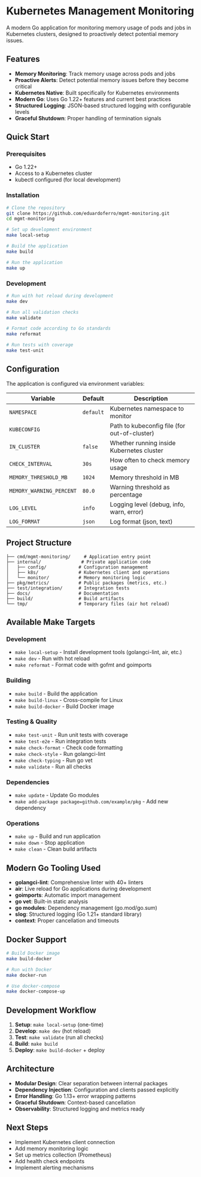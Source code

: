 # Kubernetes Management Monitoring

A modern Go application for monitoring memory usage of pods and jobs in Kubernetes clusters, designed to proactively detect potential memory issues.

## Features

- **Memory Monitoring**: Track memory usage across pods and jobs
- **Proactive Alerts**: Detect potential memory issues before they become critical  
- **Kubernetes Native**: Built specifically for Kubernetes environments
- **Modern Go**: Uses Go 1.22+ features and current best practices
- **Structured Logging**: JSON-based structured logging with configurable levels
- **Graceful Shutdown**: Proper handling of termination signals

## Quick Start

### Prerequisites

- Go 1.22+ 
- Access to a Kubernetes cluster
- kubectl configured (for local development)

### Installation

```bash
# Clone the repository
git clone https://github.com/eduardoferro/mgmt-monitoring.git
cd mgmt-monitoring

# Set up development environment
make local-setup

# Build the application
make build

# Run the application
make up
```

### Development

```bash
# Run with hot reload during development
make dev

# Run all validation checks
make validate

# Format code according to Go standards
make reformat

# Run tests with coverage
make test-unit
```

## Configuration

The application is configured via environment variables:

| Variable | Default | Description |
|----------|---------|-------------|
| `NAMESPACE` | `default` | Kubernetes namespace to monitor |
| `KUBECONFIG` | | Path to kubeconfig file (for out-of-cluster) |
| `IN_CLUSTER` | `false` | Whether running inside Kubernetes cluster |
| `CHECK_INTERVAL` | `30s` | How often to check memory usage |
| `MEMORY_THRESHOLD_MB` | `1024` | Memory threshold in MB |
| `MEMORY_WARNING_PERCENT` | `80.0` | Warning threshold as percentage |
| `LOG_LEVEL` | `info` | Logging level (debug, info, warn, error) |
| `LOG_FORMAT` | `json` | Log format (json, text) |

## Project Structure

```
├── cmd/mgmt-monitoring/     # Application entry point
├── internal/               # Private application code
│   ├── config/            # Configuration management
│   ├── k8s/               # Kubernetes client and operations
│   └── monitor/           # Memory monitoring logic
├── pkg/metrics/           # Public packages (metrics, etc.)
├── test/integration/      # Integration tests
├── docs/                  # Documentation
├── build/                 # Build artifacts
└── tmp/                   # Temporary files (air hot reload)
```

## Available Make Targets

### Development
- `make local-setup` - Install development tools (golangci-lint, air, etc.)
- `make dev` - Run with hot reload
- `make reformat` - Format code with gofmt and goimports

### Building
- `make build` - Build the application
- `make build-linux` - Cross-compile for Linux
- `make build-docker` - Build Docker image

### Testing & Quality
- `make test-unit` - Run unit tests with coverage
- `make test-e2e` - Run integration tests
- `make check-format` - Check code formatting
- `make check-style` - Run golangci-lint
- `make check-typing` - Run go vet
- `make validate` - Run all checks

### Dependencies
- `make update` - Update Go modules
- `make add-package package=github.com/example/pkg` - Add new dependency

### Operations
- `make up` - Build and run application
- `make down` - Stop application
- `make clean` - Clean build artifacts

## Modern Go Tooling Used

- **golangci-lint**: Comprehensive linter with 40+ linters
- **air**: Live reload for Go applications during development
- **goimports**: Automatic import management
- **go vet**: Built-in static analysis
- **go modules**: Dependency management (go.mod/go.sum)
- **slog**: Structured logging (Go 1.21+ standard library)
- **context**: Proper cancellation and timeouts

## Docker Support

```bash
# Build Docker image
make build-docker

# Run with Docker
make docker-run

# Use docker-compose
make docker-compose-up
```

## Development Workflow

1. **Setup**: `make local-setup` (one-time)
2. **Develop**: `make dev` (hot reload)  
3. **Test**: `make validate` (run all checks)
4. **Build**: `make build`
5. **Deploy**: `make build-docker` + deploy

## Architecture

- **Modular Design**: Clear separation between internal packages
- **Dependency Injection**: Configuration and clients passed explicitly
- **Error Handling**: Go 1.13+ error wrapping patterns
- **Graceful Shutdown**: Context-based cancellation
- **Observability**: Structured logging and metrics ready

## Next Steps

- Implement Kubernetes client connection
- Add memory monitoring logic
- Set up metrics collection (Prometheus)
- Add health check endpoints
- Implement alerting mechanisms

